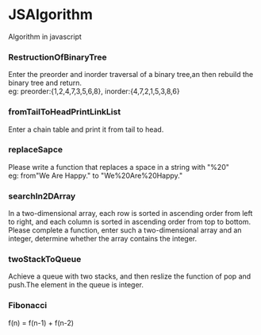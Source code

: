 # JSAlgorithm
Algorithm in javascript

### RestructionOfBinaryTree
Enter the preorder and inorder traversal of a binary tree,an then rebuild the binary tree and return.<br/>
eg:
preorder:{1,2,4,7,3,5,6,8},
inorder:{4,7,2,1,5,3,8,6}

### fromTailToHeadPrintLinkList
Enter a chain table and print it from tail to head.

### replaceSapce
Please write a function that replaces a space in a string with "%20"<br/>eg:
from"We Are Happy." to "We%20Are%20Happy."

### searchIn2DArray
In a two-dimensional array, each row is sorted in ascending order from left to right, and each column is sorted in 
ascending order from top to bottom.<br/>
Please complete a function, enter such a two-dimensional array and an integer, determine whether the array contains the integer.

### twoStackToQueue
Achieve a queue with two stacks, and then reslize the function of pop and push.The element in the queue is integer.

### Fibonacci
f(n) = f(n-1) + f(n-2)
